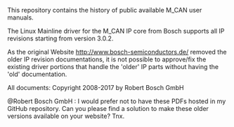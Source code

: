 This repository contains the history of public available M_CAN user manuals.

The Linux Mainline driver for the M_CAN IP core from Bosch supports all IP revisions starting from version 3.0.2.

As the original Website http://www.bosch-semiconductors.de/ removed the older IP revision documentations, it is not possible to approve/fix the existing driver portions that handle the 'older' IP parts without having the 'old' documentation.

All documents: Copyright 2008-2017 by Robert Bosch GmbH

@Robert Bosch GmbH : I would prefer not to have these PDFs hosted in my GitHub repository. Can you please find a solution to make these older versions available on your website? Tnx.
